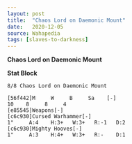 ```yaml
---
layout: post
title:  "Chaos Lord on Daemonic Mount"
date:   2020-12-05
source: Wahapedia
tags: [slaves-to-darkness]
---
```


**Chaos Lord on Daemonic Mount**

**Stat Block**
```
8/8 Chaos Lord on Daemonic Mount
```

```
[56f442]M     W     B     Sa    [-]
10    8     8     4     
[e85545]Weapons[-]
[c6c930]Cursed Warhammer[-]
1"     A:4    H:3+   W:3+   R:-1   D:2   
[c6c930]Mighty Hooves[-]
1"     A:3    H:4+   W:3+   R:-    D:1   
```


